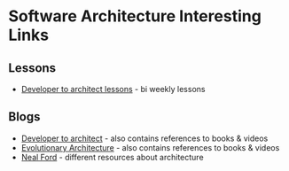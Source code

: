 # Software Architecture Interesting Links

## Lessons
- [Developer to architect lessons](https://www.developertoarchitect.com/lessons/) - bi weekly lessons

## Blogs
- [Developer to architect](https://www.developertoarchitect.com/videos.html) - also contains references to books & videos
- [Evolutionary Architecture](https://evolutionaryarchitecture.com/talks.html) - also contains references to books & videos
- [Neal Ford](http://nealford.com/) - different resources about architecture

